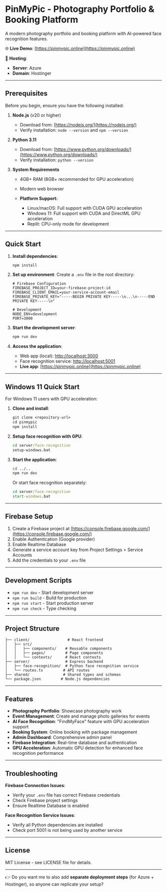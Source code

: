 # PinMyPic - Photography Portfolio & Booking Platform

A modern photography portfolio and booking platform with AI-powered face recognition features.

🌐 **Live Demo**: [https://pinmypic.online](https://pinmypic.online)

🚀 **Hosting**:

* **Server**: Azure
* **Domain**: Hostinger

---

## Prerequisites

Before you begin, ensure you have the following installed:

1. **Node.js** (v20 or higher)

   * Download from: [https://nodejs.org/](https://nodejs.org/)
   * Verify installation: `node --version` and `npm --version`

2. **Python 3.11**

   * Download from: [https://www.python.org/downloads/](https://www.python.org/downloads/)
   * Verify installation: `python --version`

3. **System Requirements**

   * 4GB+ RAM (8GB+ recommended for GPU acceleration)
   * Modern web browser
   * **Platform Support:**

     * Linux/macOS: Full support with CUDA GPU acceleration
     * Windows 11: Full support with CUDA and DirectML GPU acceleration
     * Replit: CPU-only mode for development

---

## Quick Start

1. **Install dependencies**:

   ```bash
   npm install
   ```

2. **Set up environment**:
   Create a `.env` file in the root directory:

   ```env
   # Firebase Configuration
   FIREBASE_PROJECT_ID=your-firebase-project-id
   FIREBASE_CLIENT_EMAIL=your-service-account-email
   FIREBASE_PRIVATE_KEY="-----BEGIN PRIVATE KEY-----\n...\n-----END PRIVATE KEY-----\n"

   # Development
   NODE_ENV=development
   PORT=3000
   ```

3. **Start the development server**:

   ```bash
   npm run dev
   ```

4. **Access the application**:

   * Web app (local): [http://localhost:3000](http://localhost:3000)
   * Face recognition service: [http://localhost:5001](http://localhost:5001)
   * **Live app**: [https://pinmypic.online](https://pinmypic.online)

---

## Windows 11 Quick Start

For Windows 11 users with GPU acceleration:

1. **Clone and install**:

   ```cmd
   git clone <repository-url>
   cd pinmypic
   npm install
   ```

2. **Setup face recognition with GPU**:

   ```cmd
   cd server/face-recognition
   setup-windows.bat
   ```

3. **Start the application**:

   ```cmd
   cd ../..
   npm run dev
   ```

   Or start face recognition separately:

   ```cmd
   cd server/face-recognition
   start-windows.bat
   ```

---

## Firebase Setup

1. Create a Firebase project at [https://console.firebase.google.com/](https://console.firebase.google.com/)
2. Enable Authentication (Google provider)
3. Enable Realtime Database
4. Generate a service account key from Project Settings > Service Accounts
5. Add the credentials to your `.env` file

---

## Development Scripts

* `npm run dev` - Start development server
* `npm run build` - Build for production
* `npm run start` - Start production server
* `npm run check` - Type checking

---

## Project Structure

```
├── client/                 # React frontend
│   ├── src/
│   │   ├── components/    # Reusable components
│   │   ├── pages/         # Page components
│   │   └── contexts/      # React contexts
├── server/                # Express backend
│   ├── face-recognition/  # Python face recognition service
│   └── routes.ts         # API routes
├── shared/               # Shared types and schemas
└── package.json         # Node.js dependencies
```

---

## Features

* **Photography Portfolio**: Showcase photography work
* **Event Management**: Create and manage photo galleries for events
* **AI Face Recognition**: "FindMyFace" feature with GPU acceleration support
* **Booking System**: Online booking with package management
* **Admin Dashboard**: Comprehensive admin panel
* **Firebase Integration**: Real-time database and authentication
* **GPU Acceleration**: Automatic GPU detection for enhanced face recognition performance

---

## Troubleshooting

**Firebase Connection Issues**:

* Verify your `.env` file has correct Firebase credentials
* Check Firebase project settings
* Ensure Realtime Database is enabled

**Face Recognition Service Issues**:

* Verify all Python dependencies are installed
* Check port 5001 is not being used by another service

---

## License

MIT License - see LICENSE file for details.

---

👉 Do you want me to also add **separate deployment steps** (for Azure + Hostinger), so anyone can replicate your setup?
